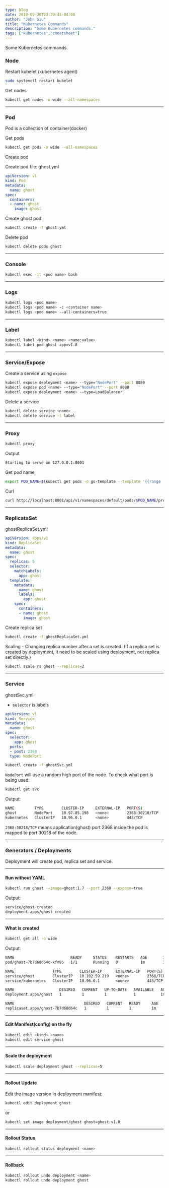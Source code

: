 ```yaml
---
type: blog
date: 2018-09-30T23:39:45-04:00
author: "John Siu"
title: "Kubernetes Commands"
description: "Some Kubernetes commands."
tags: ["kubernetes","cheatsheet"]
---
```

Some Kubernetes commands.
<!--more-->

### Node

Restart kubelet (kubernetes agent)

```sh
sudo systemctl restart kubelet
```

Get nodes

```sh
kubectl get nodes -o wide --all-namespaces
```

---

### Pod

Pod is a collection of container(docker)

Get pods

```sh
kubectl get pods -o wide --all-namespaces
```

Create pod

Create pod file: ghost.yml

```yaml
apiVersion: v1
kind: Pod
metadata:
  name: ghost
spec:
  containers:
  - name: ghost
    image: ghost
```

Create ghost pod

```sh
kubectl create -f ghost.yml
```

Delete pod

```sh
kubectl delete pods ghost
```

---

### Console

```sh
kubectl exec -it <pod name> bash
```

---

### Logs

```sh
kubectl logs <pod name>
kubectl logs <pod name> -c <container name>
kubectl logs <pod name> --all-containers=true
```

---

### Label

```sh
kubectl label <kind> <name> <name:value>
kubectl label pod ghost app=v1.8
```

---

### Service/Expose

Create a service using `expose`

```sh
kubectl expose deployment <name> --type="NodePort" --port 8080
kubectl expose pod <name> --type="NodePort" --port 8080
kubectl expose deployment <name> --type=LoadBalancer
```

Delete a service

```sh
kubectl delete service <name>
kubectl delete service -l label
```

---

### Proxy

```sh
kubectl proxy
```

Output

```sh
Starting to serve on 127.0.0.1:8001
```

Get pod name

```sh
export POD_NAME=$(kubectl get pods -o go-template --template '{{range .items}}{{.metadata.name}}{{"\n"}}{{end}}')
```

Curl

```sh
curl http://localhost:8001/api/v1/namespaces/default/pods/$POD_NAME/proxy/
```

---

### ReplicataSet

ghostReplicaSet.yml

```yaml
apiVersion: apps/v1
kind: ReplicaSet
metadata:
  name: ghost
spec:
  replicas: 5
  selector:
    matchLabels:
      app: ghost
  template:
    metadata:
      name: ghost
      labels:
        app: ghost
    spec:
      containers:
      - name: ghost
        image: ghost
```

Create replica set

```sh
kubectl create -f ghostReplicaSet.yml
```

Scaling - Changing replica number after a set is created. (If a replica set is created by deployment, it need to be scaled using deployment, not replica set directly.)

```sh
kubectl scale rs ghost --replicas=2
```

---

### Service

ghostSvc.yml

- `selector` is labels

```yaml
apiVersion: v1
kind: Service
metadata:
  name: ghost
spec:
  selector:
    app: ghost
  ports:
  - post: 2368
  type: NodePort
```

```sh
kubectl create -f ghostSvc.yml
```

`NodePort` will use a random high port of the node. To check what port
is being used:

```sh
kubectl get svc
```

Output:

```sh
NAME         TYPE        CLUSTER-IP     EXTERNAL-IP   PORT(S)          AGE
ghost        NodePort    10.97.85.198   <none>        2368:30218/TCP   1h
kubernetes   ClusterIP   10.96.0.1      <none>        443/TCP          2h
```

`2368:30218/TCP` means application(ghost) port 2368 inside the pod is
mapped to port 30218 of the node.

---

### Generators / Deployments

Deployment will create pod, replica set and service.

---

#### Run without YAML

```sh
kubectl run ghost --image=ghost:1.7 --port 2368 --expose=true
```

Output:

```sh
service/ghost created
deployment.apps/ghost created
```

---

#### What is created

```sh
kubectl get all -o wide
```

Output:

```txt
NAME                         READY     STATUS    RESTARTS   AGE       IP          NODE      NOMINATED NODE
pod/ghost-7b7d68d64c-xfm95   1/1       Running   0          1m        10.32.0.3   u64s02    <none>

NAME                 TYPE        CLUSTER-IP      EXTERNAL-IP   PORT(S)    AGE       SELECTOR
service/ghost        ClusterIP   10.102.59.219   <none>        2368/TCP   1m        run=ghost
service/kubernetes   ClusterIP   10.96.0.1       <none>        443/TCP    3h        <none>

NAME                    DESIRED   CURRENT   UP-TO-DATE   AVAILABLE   AGE       CONTAINERS   IMAGES    SELECTOR
deployment.apps/ghost   1         1         1            1           1m        ghost        ghost     run=ghost

NAME                               DESIRED   CURRENT   READY     AGE       CONTAINERS   IMAGES    SELECTOR
replicaset.apps/ghost-7b7d68d64c   1         1         1         1m        ghost        ghost     pod-template-hash=3638248207,run=ghost
```

---

#### Edit Manifest(config) on the fly

```sh
kubectl edit <kind> <name>
kubectl edit service ghost
```

---

#### Scale the deployment

```sh
kubectl scale deployment ghost --replicas=5
```

---

#### Rollout Update

Edit the image version in deployment manifest:

```sh
kubectl edit deployment ghost
```

or

```sh
kubectl set image deployment/ghost ghost=ghost:v1.8
```

---

#### Rollout Status

```sh
kubectl rollout status deployment <name>
```

---

#### Rollback

```sh
kubectl rollout undo deployment <name>
kubectl rollout undo deployment ghost
```
